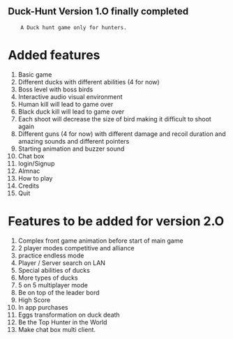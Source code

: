 


## Duck-Hunt Version 1.O finally completed 

		A Duck hunt game only for hunters.

# Added features

1) 	Basic  game 
2)	Different ducks with different abilities (4 for now)
3)	Boss level with boss birds
4)	Interactive audio visual environment
5)	Human kill will lead to game over
6)	Black duck kill will lead to game over
7)	Each shoot will decrease the size of bird making it difficult to shoot again
8)	Different guns (4 for now) with different damage and recoil duration and amazing sounds and different pointers
9)	Starting animation and buzzer sound
10)	Chat box
11)	login/Signup
12)	Almnac
13)	How to play
14)	Credits
15) Quit 


# Features to be added for version 2.O


1)  Complex front game animation before start of main game
2)  2 player modes competitive and alliance
3)  practice endless mode
4)  Player / Server search on LAN
5)  Special abilities of ducks
6)  More types of ducks
7)  5 on 5 multiplayer mode
8)  Be on top of the leader bord
9)  High Score
10) In app purchases 
11) Eggs transformation on duck death
12) Be the Top Hunter in the World
13) Make chat box multi client.
